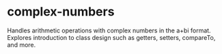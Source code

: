 # complex-numbers

Handles arithmetic operations with complex numbers in the a+bi format.
Explores introduction to class design such as getters, setters, compareTo, and more.
